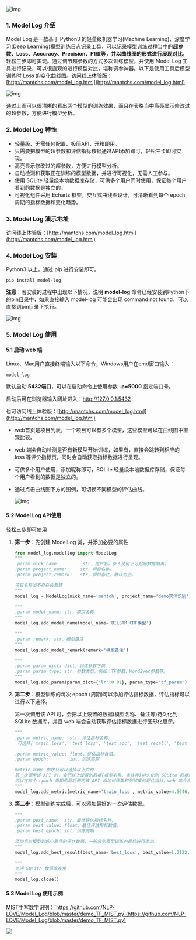 ![img](https://gitee.com/kkweishe/images1/raw/master/ML/wechat/model_log_logo.png)



### 1. Model Log 介绍

Model Log 是一款基于 Python3 的轻量级机器学习(Machine Learning)、深度学习(Deep Learning)模型训练日志记录工具，可以记录模型训练过程当中的**超参数、Loss、Accuracy、Precision、F1值等，并以曲线图的形式进行展现对比**，轻松三步即可实现。通过调节超参数的方式多次训练模型，并使用 Model Log 工具进行记录，可以很直观的进行模型对比，堪称调参神器。以下是使用工具后模型训练时 Loss 的变化曲线图。访问线上体验版：[http://mantchs.com/model_log.html](http://mantchs.com/model_log.html)

![img](https://gitee.com/kkweishe/images1/raw/master/ML/wechat/loss.gif)



通过上图可以很清晰的看出两个模型的训练效果，而且在表格当中高亮显示修改过的超参数，方便进行模型分析。



### 2. Model Log 特性

- 轻量级、无需任何配置、极简API、开箱即用。
- 只需要把模型的超参数和评估指标数据通过API添加即可，轻松三步即可实现。
- 高亮显示修改过的超参数，方便进行模型分析。
- 自动检测和获取正在训练的模型数据，并进行可视化，无需人工参与。
- 使用 SQLite 轻量级本地数据库存储，可供多个用户同时使用，保证每个用户看到的数据是独立的。
- 可视化组件采用 Echarts 框架，交互式曲线图设计，可清晰看到每个 epoch 周期的指标数据和变化趋势。



### 3. Model Log 演示地址

访问线上体验版：[http://mantchs.com/model_log.html](http://mantchs.com/model_log.html)



### 4. Model Log 安装

Python3 以上，通过 pip 进行安装即可。

```shell
pip install model-log
```



**注意**：若安装的过程中出现以下情况，说明 **model-log** 命令已经安装到Python下的bin目录中，如果直接输入 model-log 可能会出现 command not found，可以直接到bin目录下执行。

![img](https://gitee.com/kkweishe/images1/raw/master/ML/wechat/mistake.png)





### 5. Model Log 使用

#### 5.1 启动 web 端

Linux、Mac用户直接终端输入以下命令，Windows用户在cmd窗口输入：

```shell
model-log
```

默认启动 **5432端口**，可以在启动命令上使用参数 **-p=5000** 指定端口号。

启动后可在浏览器输入网址进入：http://127.0.0.1:5432

也可访问线上体验版：[http://mantchs.com/model_log.html](http://mantchs.com/model_log.html)



- web首页是项目列表，一个项目可以有多个模型，这些模型可以在曲线图中直观比较。

- web 端会自动检测是否有新模型开始训练，如果有，直接会跳转到相应的 loss 等评价指标页，同时会自动获取指标数据进行呈现。

- 可供多个用户使用，添加昵称即可，SQLite 轻量级本地数据库存储，保证每个用户看到的数据是独立的。

- 通过点击曲线图下方的图例，可切换不同模型的评估曲线。

  ![img](https://gitee.com/kkweishe/images1/raw/master/ML/wechat/tuli.png)





#### 5.2 Model Log API使用

轻松三步即可使用



1. **第一步**：先创建 ModelLog 类，并添加必要的属性

   ```python
   from model_log.modellog import ModelLog
   """
   :param nick_name:         str，用户名，多人使用下可起到数据隔离。
   :param project_name:     str，项目名称。
   :param project_remark:   str，项目备注，默认为空。 
   
   项目名称如不存在会新建
   """
   model_log = ModelLog(nick_name='mantch', project_name='demo实体识别', project_remark='')
   
   """
   :param model_name: str，模型名称
   """
   model_log.add_model_name(model_name='BILSTM_CRF模型')
   
   """
   :param remark: str，模型备注
   """
   model_log.add_model_remark(remark='模型备注')
   
   """
   :param param_dict: dict，训练参数字典
   :param param_type: str，参数类型，例如：TF参数、Word2Vec参数等。
   """
   model_log.add_param(param_dict={'lr':0.01}, param_type='tf_param')
   ```

   

2. **第二步**：模型训练的每次 epoch (周期)可以添加评估指标数据，评估指标可以进行以下选择。

   第一次调用该 API 时，会把以上设置的数据(模型名称、备注等)持久化到 SQLite 数据库，并且 web 端会自动获取评估指标数据进行图形化展示。

   ```python
   """
   :param metric_name:  str，评估指标名称，
   	可选择['train_loss', 'test_loss', 'test_acc', 'test_recall', 'test_precision', 'test_F1']
   
   :param metric_value: float，评估指标数值。
   :param epoch:        int，训练周期
   
   metric_name 参数只可以选择以上六种
   第一次调用该 API 时，会把以上设置的数据(模型名称、备注等)持久化到 SQLite 数据库，并且 web 端会自动获取数据进行图形化展示。
   可以在每个 epoch 周期的最后使用该 API 添加训练集和测试集的评估指标，web 端会自动获取该数据。
   """
   model_log.add_metric(metric_name='train_loss', metric_value=4.5646, epoch=1)
   ```

   

3. **第三步**：模型训练完成后，可以添加最好的一次评估数据。

   ```python
   """
   :param best_name:  str，最佳评估指标名称，
   :param best_value: float，最佳评估指标数值。
   :param best_epoch: int，训练周期
   
   添加当前模型训练中最佳的评估数据，一般放到模型训练的最后进行添加。
   """
   model_log.add_best_result(best_name='best_loss', best_value=1.2122, best_epoch=30)
   
   """
   关闭 SQLite 数据库连接
   """
   model_log.close()
   ```

   



#### 5.3 Model Log 使用示例

MIST手写数字识别：[https://github.com/NLP-LOVE/Model_Log/blob/master/demo_TF_MIST.py](https://github.com/NLP-LOVE/Model_Log/blob/master/demo_TF_MIST.py)

![](https://gitee.com/kkweishe/images1/raw/master/ML/wechat/QRcode.gif)

